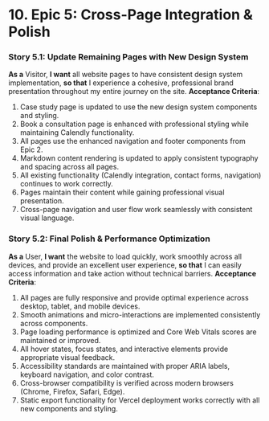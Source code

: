 # 10. Epic 5: Cross-Page Integration & Polish

### Story 5.1: Update Remaining Pages with New Design System
**As a** Visitor, **I want** all website pages to have consistent design system implementation, **so that** I experience a cohesive, professional brand presentation throughout my entire journey on the site.
**Acceptance Criteria**:
1. Case study page is updated to use the new design system components and styling.
2. Book a consultation page is enhanced with professional styling while maintaining Calendly functionality.
3. All pages use the enhanced navigation and footer components from Epic 2.
4. Markdown content rendering is updated to apply consistent typography and spacing across all pages.
5. All existing functionality (Calendly integration, contact forms, navigation) continues to work correctly.
6. Pages maintain their content while gaining professional visual presentation.
7. Cross-page navigation and user flow work seamlessly with consistent visual language.

### Story 5.2: Final Polish & Performance Optimization
**As a** User, **I want** the website to load quickly, work smoothly across all devices, and provide an excellent user experience, **so that** I can easily access information and take action without technical barriers.
**Acceptance Criteria**:
1. All pages are fully responsive and provide optimal experience across desktop, tablet, and mobile devices.
2. Smooth animations and micro-interactions are implemented consistently across components.
3. Page loading performance is optimized and Core Web Vitals scores are maintained or improved.
4. All hover states, focus states, and interactive elements provide appropriate visual feedback.
5. Accessibility standards are maintained with proper ARIA labels, keyboard navigation, and color contrast.
6. Cross-browser compatibility is verified across modern browsers (Chrome, Firefox, Safari, Edge).
7. Static export functionality for Vercel deployment works correctly with all new components and styling.